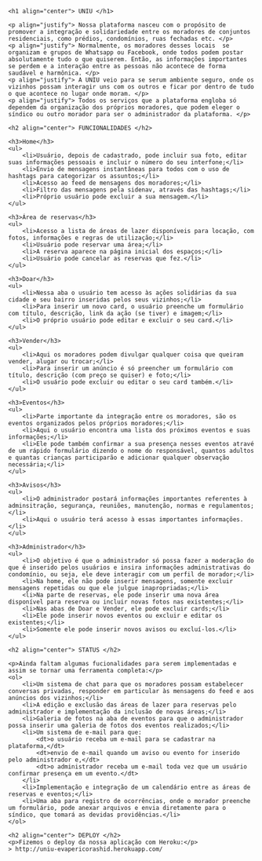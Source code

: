 <!DOCTYPE html>
<html lang="en">
<head>
    <meta charset="UTF-8">
    <meta name="viewport" content="width=device-width, initial-scale=1.0">
    <title>Document</title>
</head>
<body>
    
    <h1 align="center"> UNIU </h1>

    <p align="justify"> Nossa plataforma nasceu com o propósito de promover a integração e solidariedade entre os moradores de conjuntos residenciais, como prédios, condomínios, ruas fechadas etc. </p>
    <p align="justify"> Normalmente, os moradores desses locais  se organizam e grupos de Whatsapp ou Facebook, onde todos podem postar absolutamente tudo o que quiserem. Então, as informações importantes se perdem e a interação entre as pessoas não acontece de forma saudável e harmônica. </p>
    <p align="justify"> A UNIU veio para se serum ambiente seguro, onde os vizinhos possam interagir uns com os outros e ficar por dentro de tudo o que acontece no lugar onde moram. </p>
    <p align="justify"> Todos os serviços que a plataforma engloba só dependem da organização dos próprios moradores, que podem eleger o síndico ou outro morador para ser o administrador da plataforma. </p>
    
    <h2 align="center"> FUNCIONALIDADES </h2>
    
    <h3>Home</h3>
    <ul>
        <li>Usuário, depois de cadastrado, pode incluir sua foto, editar suas informações pessoais e incluir o número do seu interfone;</li>
        <li>Envio de mensagens instantâneas para todos com o uso de hashtags para categorizar os assuntos;</li>
        <li>Acesso ao feed de mensagens dos moradores;</li>
        <li>Filtro das mensagens pela sidenav, através das hashtags;</li>
        <li>Próprio usuário pode excluir a sua mensagem.</li>
    </ul>

    <h3>Área de reservas</h3>
    <ul>
        <li>Acesso a lista de áreas de lazer disponíveis para locação, com fotos, informações e regras de utilização;</li>
        <li>Usuário pode reservar uma área;</li>
        <li>A reserva aparece na página inicial dos espaços;</li>
        <li>Usuário pode cancelar as reservas que fez.</li>
    </ul>

    <h3>Doar</h3>
    <ul>
        <li>Nessa aba o usuário tem acesso às ações solidárias da sua cidade e seu bairro inseridas pelos seus vizinhos;</li>
        <li>Para inserir um novo card, o usuário preenche um formulário com título, descrição, link da ação (se tiver) e imagem;</li>
        <li>O próprio usuário pode editar e excluir o seu card.</li>
    </ul>

    <h3>Vender</h3>
    <ul>
        <li>Aqui os moradores podem divulgar qualquer coisa que queiram vender, alugar ou trocar;</li>
        <li>Para inserir um anúncio é só preencher um formulário com título, descrição (com preço se quiser) e foto;</li>
        <li>O usuário pode excluir ou editar o seu card também.</li>
    </ul>

    <h3>Eventos</h3>
    <ul>
        <li>Parte importante da integração entre os moradores, são os eventos organizados pelos próprios moradores;</li>
        <li>Aqui o usuário encontra uma lista dos próximos eventos e suas informações;</li>
        <li>Ele pode também confirmar a sua presença nesses eventos atravé de um rápido formulário dizendo o nome do responsável, quantos adultos e quantas crianças participarão e adicionar qualquer observação necessária;</li>
    </ul>

    <h3>Avisos</h3>
    <ul>
        <li>O administrador postará informações importantes referentes à adminsitração, segurança, reuniões, manutenção, normas e regulamentos;</li>
        <li>Aqui o usuário terá acesso à essas importantes informações.</li>
    </ul>

    <h3>Administrador</h3>
    <ul>
        <li>O objetivo é que o administrador só possa fazer a moderação do que é inserido pelos usuários e insira informações administrativas do condomínio, ou seja, ele deve interagir com um perfil de morador;</li>
        <li>Na home, ele não pode inserir mensagens, somente excluir mensagens repetidas ou que ele julgue inapropriadas;</li>
        <li>Na parte de reservas, ele pode inserir uma nova área disponível para reserva ou incluir novas fotos nas existentes;</li>
        <li>Nas abas de Doar e Vender, ele pode excluir cards;</li>
        <li>Ele pode inserir novos eventos ou excluir e editar os existentes;</li>
        <li>Somente ele pode inserir novos avisos ou excluí-los.</li>
    </ul>

    <h2 align="center"> STATUS </h2>

    <p>Ainda faltam algumas fucionalidades para serem implementadas e assim se tornar uma ferramenta completa:</p>
    <ol>
        <li>Um sistema de chat para que os moradores possam estabelecer conversas privadas, responder em particular às mensagens do feed e aos anúncios dos vizinhos;</li>
        <li>A edição e exclusão das áreas de lazer para reservas pelo administrador e implementação da inclusão de novas áreas;</li>
        <li>Galeria de fotos na aba de eventos para que o administrador possa inserir uma galeria de fotos dos eventos realizados;</li>
        <li>Um sistema de e-mail para que:
            <dt>o usuário receba um e-mail para se cadastrar na plataforma,</dt>
            <dt>envio de e-mail quando um aviso ou evento for inserido pelo administrador e,</dt>
            <dt>o administrador receba um e-mail toda vez que um usuário confirmar presença em um evento.</dt>
        </li>
        <li>Implementação e integração de um calendário entre as áreas de reservas e eventos;</li>
        <li>Uma aba para registro de ocorrências, onde o morador preenche um formulário, pode anexar arquivos e envia diretamente para o síndico, que tomará as devidas providências.</li>
    </ol>

    <h2 align="center"> DEPLOY </h2>
    <p>Fizemos o deploy da nossa aplicação com Heroku:</p>
    > http://uniu-evapericorashid.herokuapp.com/

    

</body>
</html>
